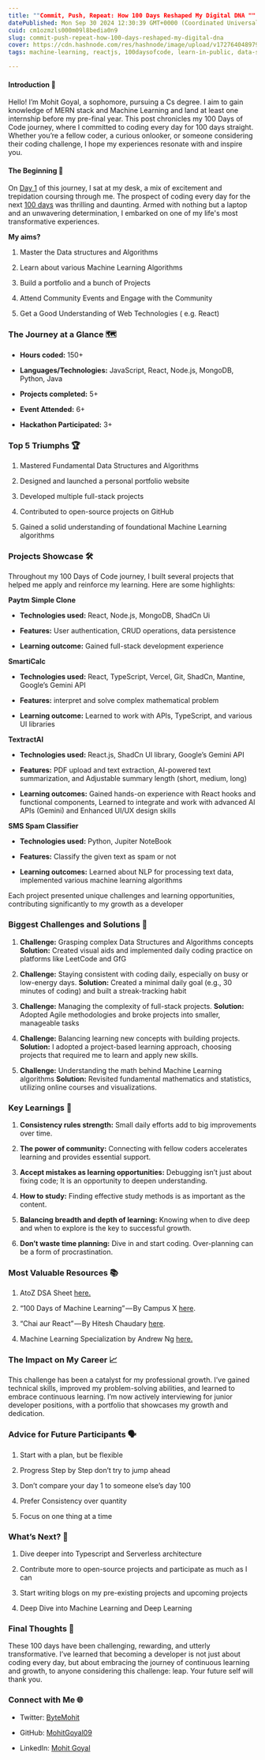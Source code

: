 ```yaml
---
title: ""Commit, Push, Repeat: How 100 Days Reshaped My Digital DNA ""
datePublished: Mon Sep 30 2024 12:30:39 GMT+0000 (Coordinated Universal Time)
cuid: cm1ozmzls000m09l8bedia0n9
slug: commit-push-repeat-how-100-days-reshaped-my-digital-dna
cover: https://cdn.hashnode.com/res/hashnode/image/upload/v1727640489791/06bd858a-1ead-4b70-8d84-8f5896880e71.jpeg
tags: machine-learning, reactjs, 100daysofcode, learn-in-public, data-structure-and-algorithms

---
```


#### Introduction 👋

Hello! I’m Mohit Goyal, a sophomore, pursuing a Cs degree. I aim to gain knowledge of MERN stack and Machine Learning and land at least one internship before my pre-final year. This post chronicles my 100 Days of Code journey, where I committed to coding every day for 100 days straight. Whether you’re a fellow coder, a curious onlooker, or someone considering their coding challenge, I hope my experiences resonate with and inspire you.

#### The Beginning 🌱

On [Day 1](https://x.com/ByteMohit/status/1803687281984938116) of this journey, I sat at my desk, a mix of excitement and trepidation coursing through me. The prospect of coding every day for the next [100 days](https://x.com/ByteMohit/status/1839725624530796940) was thrilling and daunting. Armed with nothing but a laptop and an unwavering determination, I embarked on one of my life's most transformative experiences.

**My aims?**

1. Master the Data structures and Algorithms
    
2. Learn about various Machine Learning Algorithms
    
3. Build a portfolio and a bunch of Projects
    
4. Attend Community Events and Engage with the Community
    
5. Get a Good Understanding of Web Technologies ( e.g. React)
    

### The Journey at a Glance 🗺️

* **Hours coded:** 150+
    
* **Languages/Technologies:** JavaScript, React, Node.js, MongoDB, Python, Java
    
* **Projects completed:** 5+
    
* **Event Attended:** 6+
    
* **Hackathon Participated:** 3+
    

### Top 5 Triumphs 🏆

1. Mastered Fundamental Data Structures and Algorithms
    
2. Designed and launched a personal portfolio website
    
3. Developed multiple full-stack projects
    
4. Contributed to open-source projects on GitHub
    
5. Gained a solid understanding of foundational Machine Learning algorithms
    

### Projects Showcase 🛠️

Throughout my 100 Days of Code journey, I built several projects that helped me apply and reinforce my learning. Here are some highlights:

**Paytm Simple Clone**

* **Technologies used:** React, Node.js, MongoDB, ShadCn Ui
    
* **Features:** User authentication, CRUD operations, data persistence
    
* **Learning outcome:** Gained full-stack development experience
    

**SmartiCalc**

* **Technologies used:** React, TypeScript, Vercel, Git, ShadCn, Mantine, Google’s Gemini API
    
* **Features:** interpret and solve complex mathematical problem
    
* **Learning outcome:** Learned to work with APIs, TypeScript, and various UI libraries
    

**TextractAI**

* **Technologies used:** React.js, ShadCn UI library, Google’s Gemini API
    
* **Features:** PDF upload and text extraction, AI-powered text summarization, and Adjustable summary length (short, medium, long)
    
* **Learning outcomes:** Gained hands-on experience with React hooks and functional components, Learned to integrate and work with advanced AI APIs (Gemini) and Enhanced UI/UX design skills
    

**SMS Spam Classifier**

* **Technologies used:** Python, Jupiter NoteBook
    
* **Features:** Classify the given text as spam or not
    
* **Learning outcomes:** Learned about NLP for processing text data, implemented various machine learning algorithms
    

Each project presented unique challenges and learning opportunities, contributing significantly to my growth as a developer

### Biggest Challenges and Solutions 💪

1. **Challenge:** Grasping complex Data Structures and Algorithms concepts **Solution:** Created visual aids and implemented daily coding practice on platforms like LeetCode and GfG
    
2. **Challenge:** Staying consistent with coding daily, especially on busy or low-energy days. **Solution:** Created a minimal daily goal (e.g., 30 minutes of coding) and built a streak-tracking habit
    
3. **Challenge:** Managing the complexity of full-stack projects. **Solution:** Adopted Agile methodologies and broke projects into smaller, manageable tasks
    
4. **Challenge:** Balancing learning new concepts with building projects. **Solution:** I adopted a project-based learning approach, choosing projects that required me to learn and apply new skills.
    
5. **Challenge:** Understanding the math behind Machine Learning algorithms **Solution:** Revisited fundamental mathematics and statistics, utilizing online courses and visualizations.
    

### Key Learnings 🧠

1. **Consistency rules strength:** Small daily efforts add to big improvements over time.
    
2. **The power of community:** Connecting with fellow coders accelerates learning and provides essential support.
    
3. **Accept mistakes as learning opportunities:** Debugging isn’t just about fixing code; It is an opportunity to deepen understanding.
    
4. **How to study:** Finding effective study methods is as important as the content.
    
5. **Balancing breadth and depth of learning:** Knowing when to dive deep and when to explore is the key to successful growth.
    
6. **Don’t waste time planning:** Dive in and start coding. Over-planning can be a form of procrastination.
    

### Most Valuable Resources 📚

1. AtoZ DSA Sheet [here.](https://takeuforward.org/strivers-a2z-dsa-course/strivers-a2z-dsa-course-sheet-2/)
    
2. “100 Days of Machine Learning” — By Campus X [here](https://youtube.com/playlist?list=PLKnIA16_Rmvbr7zKYQuBfsVkjoLcJgxHH&si=xeqoCqdH-X-Mgr65).
    
3. “Chai aur React” — By Hitesh Chaudary [here](https://youtube.com/playlist?list=PLu71SKxNbfoDqgPchmvIsL4hTnJIrtige&si=vVm0RWZkGXBSaORB).
    
4. Machine Learning Specialization by Andrew Ng [here.](https://www.coursera.org/specializations/machine-learning-introduction)
    

### The Impact on My Career 📈

This challenge has been a catalyst for my professional growth. I’ve gained technical skills, improved my problem-solving abilities, and learned to embrace continuous learning. I’m now actively interviewing for junior developer positions, with a portfolio that showcases my growth and dedication.

### Advice for Future Participants 🗣️

1. Start with a plan, but be flexible
    
2. Progress Step by Step don’t try to jump ahead
    
3. Don’t compare your day 1 to someone else’s day 100
    
4. Prefer Consistency over quantity
    
5. Focus on one thing at a time
    

### What’s Next? 🚀

1. Dive deeper into Typescript and Serverless architecture
    
2. Contribute more to open-source projects and participate as much as I can
    
3. Start writing blogs on my pre-existing projects and upcoming projects
    
4. Deep Dive into Machine Learning and Deep Learning
    

### Final Thoughts 💭

These 100 days have been challenging, rewarding, and utterly transformative. I’ve learned that becoming a developer is not just about coding every day, but about embracing the journey of continuous learning and growth, to anyone considering this challenge: leap. Your future self will thank you.

### Connect with Me 🌐

* Twitter: [ByteMohit](https://x.com/ByteMohit)
    
* GitHub: [MohitGoyal09](https://github.com/MohitGoyal09)
    
* LinkedIn: [Mohit Goyal](http://www.linkedin.com/in/mohit-goyal09)